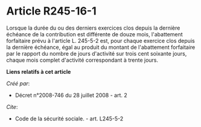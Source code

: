 # Article R245-16-1

Lorsque la durée du ou des derniers exercices clos depuis la dernière échéance de la contribution est différente de douze
mois, l'abattement forfaitaire prévu à l'article L. 245-5-2 est, pour chaque exercice clos depuis la dernière échéance, égal
au produit du montant de l'abattement forfaitaire par le rapport du nombre de jours d'activité sur trois cent soixante jours,
chaque mois complet d'activité correspondant à trente jours.

**Liens relatifs à cet article**

_Créé par_:

  - Décret n°2008-746 du 28 juillet 2008 - art. 2

_Cite_:

  - Code de la sécurité sociale. - art. L245-5-2
